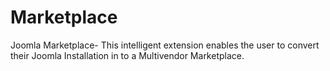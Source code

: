 # Marketplace
Joomla Marketplace- This intelligent extension enables the user to convert their Joomla Installation in to a Multivendor Marketplace.
